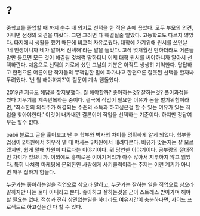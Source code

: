 # ?

<p>중학교를 졸업할 때 까지 순수 내 의지로 선택을 한 적은 손에 꼽았다. 모두 부모의 의견, 아니면 선생의 의견을 따랐다. 그땐 그러면 다 해결될줄 알았다.
고등학교도 다르지 않았다. 타지에서 생활을 했기 때문에 비교적 자유로웠다. 대학에 가기위해 원서를 쓰던날 '네 인생이니까 네가 알아서 선택해'라는 말을 들었다. 고작 몇개월전 만하더라도 어른들 말만 들으면 모든 것이 해결될 것처럼 말하더니 이제 대학 원서를 써야하니까 알아서 선택하란다. 처음으로 선택의 기로에 섰던 그날의 기분은 아직도 생생히 기억한다. 답답하고 한편으론 어른이란 작자들의 무책임한 말에 화가나고 한편으론 잘못된 선택을 할까봐 두려웠다. '난 뭘 해야하지?'이 질문이 계속 맴돌았다. </p>
<p>2019년 지금도 해답을 찾지못했다. 뭘 해야할까? 좋아하는것? 잘하는것? 풀이과정을 썼다 지우기를 계속반복하는 중이다. 결국에 직업이 필요한 이유가 돈을 벌기위함이라면, '최소한의 의식주가 해결되는 수준의 소득과 하고싶은걸 할 수 있는 여유가 있는 직업을 찾아야한다.' 이것이 내가내린 결론이며 직업을 선택하는 기준이다. 하지만 정답여부는 알수 없다.</p>
<p>pabii 블로그 글을 훑어보고 난 후 학부와 박사의 차이를 명확하게 알게 되었다. 학부졸업생이 2차원에서 허우적 댈 때 박사는 3차원에서 내려다본다. 비유가 맞는지는 잘 모르겠지만, 쉽게 말해 차원이 다르다는 이야기이다. 뭐 당연한 이야기이다. 공부량의 절대적인 차이가 있으니까. 이외에도 흥미로운 이야기거리가 아주 많아서 지루하지 않고 읽었다. 특히 나처럼 마케팅에 문외한인 사람에게 사기클릭이라는 주제는 이런 계기가 아니면 매우 접하기 힘들다. </p>

누군가는 좋아하는일을 직업으로 삼으라 말하고, 누군가는 잘하는 일을 직업으로 삼으라 말하지만 나는 둘다 아니라고 본다. 좋아하고 잘하는것을 굳이 스트레스 받아가며 해야할 필요는 없다. 적성과 전혀 상관없는일을 하더라도 여유시간이 충분하다면, 사이드 프로젝트로 하고싶은건 다 할 수 있다.
